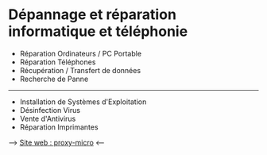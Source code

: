 # Dépannage et réparation informatique et téléphonie #


* Réparation Ordinateurs / PC Portable  
* Réparation Téléphones
* Récupération / Transfert de données
* Recherche de Panne

-----------------------------------------

* Installation de Systèmes d'Exploitation   
* Désinfection Virus   
* Vente d'Antivirus   
* Réparation Imprimantes


--> [Site web : proxy-micro](http://proxy-micro.com/) <--

